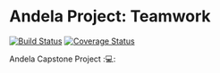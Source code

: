 # Andela Project: Teamwork

[![Build Status](https://travis-ci.com/umohpyro/Andela.svg?branch=master)](https://travis-ci.com/umohpyro/Andela)
[![Coverage Status](https://coveralls.io/repos/github/umohpyro/Andela/badge.svg?branch=master)](https://coveralls.io/github/umohpyro/Andela?branch=master)

Andela Capstone Project ::computer::
